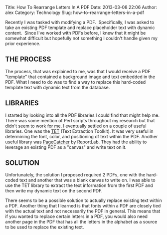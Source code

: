 Title: How To Rearrange Letters In A PDF
Date: 2013-03-08 22:06
Author: alex
Category: Technology
Slug: how-to-rearrange-letters-in-a-pdf

Recently I was tasked with modifying a PDF.  Specifically, I was asked
to take an existing PDF template and replace placeholder text with
dynamic content.  Since I've worked with PDFs before, I knew that it
might be somewhat difficult but hopefully not something I couldn't
handle given my prior experience.

THE PROCESS
-----------

The process, that was explained to me, was that I would receive a PDF
"template" that contained a background image and text embedded in the
PDF. What I need to do was to find a way to replace this hard-coded
template text with dynamic text from the database.

LIBRARIES
---------

I started by looking into all the PDF libraries I could find that might
help me. There was some mention of Perl scripts throughout my research
but that didn't seem to work for me. I eventually settled on a couple of
useful libraries. One was the
[TET](http://www.pdflib.com/products/tet/ "TET") (Text Extraction
Toolkit). It was very useful in determining the font, color, and
positioning of text within the PDF. Another useful library was
[PageCatcher](http://www.reportlab.com/software/reportlab-plus/ "PageCatcher")
by ReportLab. They had the ability to leverage an existing PDF as a
"canvas" and write text on it.

SOLUTION
--------

Unfortunately, the solution I proposed required 2 PDFs, one with the
hard-coded text and another that was a blank canvas to write on. I was
able to use the TET library to extract the text information from the
first PDF and then write my dynamic text on the second PDF.

There seems to be a possible solution to actually replace existing text
within a PDF. Another thing that I learned is that fonts within a PDF
are closely tied with the actual text and not necessarily the PDF in
general. This means that if you wanted to replace certain letters in a
PDF, you would also need another page in the PDF that has all the
letters in the alphabet as a source to be used to replace the existing
text.

